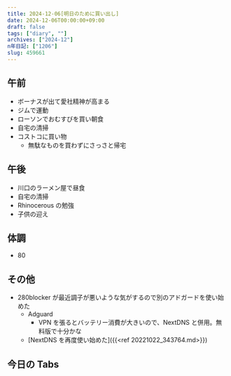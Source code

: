 ```yaml
---
title: 2024-12-06[明日のために買い出し]
date: 2024-12-06T00:00:00+09:00
draft: false
tags: ["diary", ""]
archives: ["2024-12"]
n年日記: ["1206"]
slug: 459661
---
```


## 午前

- ボーナスが出て愛社精神が高まる
- ジムで運動
- ローソンでおむすびを買い朝食
- 自宅の清掃
- コストコに買い物
  - 無駄なものを買わずにさっさと帰宅

## 午後

- 川口のラーメン屋で昼食
- 自宅の清掃
- Rhinocerous の勉強
- 子供の迎え

## 体調

- 80

## その他

- 280blocker が最近調子が悪いような気がするので別のアドガードを使い始めた
  - Adguard
    - VPN を張るとバッテリー消費が大きいので、NextDNS と併用。無料版で十分かな
  - [NextDNS を再度使い始めた]({{<ref 20221022_343764.md>}})

## 今日の Tabs
